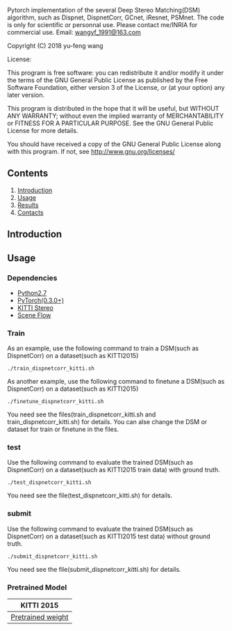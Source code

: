 Pytorch implementation of the several Deep Stereo Matching(DSM) algorithm, such as Dispnet, DispnetCorr, GCnet, iResnet, PSMnet. 
The code is only for scientific or personnal use. Please contact me/INRIA for commercial use.
Email: wangyf_1991@163.com

Copyright (C) 2018 yu-feng wang

License:

This program is free software: you can redistribute it and/or modify
it under the terms of the GNU General Public License as published by
the Free Software Foundation, either version 3 of the License, or
(at your option) any later version.

This program is distributed in the hope that it will be useful,
but WITHOUT ANY WARRANTY; without even the implied warranty of
MERCHANTABILITY or FITNESS FOR A PARTICULAR PURPOSE.  See the
GNU General Public License for more details.

You should have received a copy of the GNU General Public License
along with this program.  If not, see <http://www.gnu.org/licenses/>


## Contents

1. [Introduction](#introduction)
2. [Usage](#usage)
3. [Results](#results)
4. [Contacts](#contacts)

## Introduction



## Usage

### Dependencies

- [Python2.7](https://www.python.org/downloads/)
- [PyTorch(0.3.0+)](http://pytorch.org)
- [KITTI Stereo](http://www.cvlibs.net/datasets/kitti/eval_stereo.php)
- [Scene Flow](https://lmb.informatik.uni-freiburg.de/resources/datasets/SceneFlowDatasets.en.html)

### Train
As an example, use the following command to train a DSM(such as DispnetCorr) on  a dataset(such as KITTI2015)

```
./train_dispnetcorr_kitti.sh
```

As another example, use the following command to finetune a DSM(such as DispnetCorr) on  a dataset(such as KITTI2015)

```
./finetune_dispnetcorr_kitti.sh
```
You need see the files(train_dispnetcorr_kitti.sh and train_dispnetcorr_kitti.sh) for details. You can alse change the DSM or dataset for train or finetune in the files.

### test
Use the following command to evaluate the trained DSM(such as DispnetCorr) on  a dataset(such as KITTI2015 train data) with ground truth.

```
./test_dispnetcorr_kitti.sh
```
You need see the file(test_dispnetcorr_kitti.sh) for details.

### submit
Use the following command to evaluate the trained DSM(such as DispnetCorr) on  a dataset(such as KITTI2015 test data) without ground truth.

```
./submit_dispnetcorr_kitti.sh
```
You need see the file(submit_dispnetcorr_kitti.sh) for details.

### Pretrained Model
| KITTI 2015 |
|---|
|[Pretrained weight](https://)|


